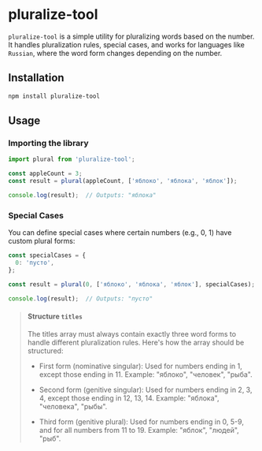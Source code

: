 # pluralize-tool

`pluralize-tool` is a simple utility for pluralizing words based on the number. It handles pluralization rules, special cases, and works for languages like `Russian`, where the word form changes depending on the number.


## Installation
```bash
npm install pluralize-tool
```

## Usage
### Importing the library

```ts
import plural from 'pluralize-tool';

const appleCount = 3;
const result = plural(appleCount, ['яблоко', 'яблока', 'яблок']);

console.log(result);  // Outputs: "яблока"
```

### Special Cases

You can define special cases where certain numbers (e.g., 0, 1) have custom plural forms:

```ts
const specialCases = {
  0: 'пусто',
};

const result = plural(0, ['яблоко', 'яблока', 'яблок'], specialCases);

console.log(result);  // Outputs: "пусто"
```

> #### Structure `titles`
> The titles array must always contain exactly three word forms to handle different pluralization rules. Here's how the array should be structured:
>
>  - First form (nominative singular):
>    Used for numbers ending in 1, except those ending in 11.
>    Example: "яблоко", "человек", "рыба".
>
>  - Second form (genitive singular):
>    Used for numbers ending in 2, 3, 4, except those ending in 12, 13, 14.
>    Example: "яблока", "человека", "рыбы".
>
>  - Third form (genitive plural):
>    Used for numbers ending in 0, 5-9, and for all numbers from 11 to 19.
>    Example: "яблок", "людей", "рыб".
